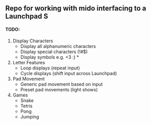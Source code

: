 ﻿## Repo for working with mido interfacing to a Launchpad S

#### TODO:
1. Display Characters
	- Display all alphanumeric characters
	- Display special characters (!#$)
	- Display symbols e.g. <3 :) *
2. Letter Features
	- Loop displays (repeat input)
	- Cycle displays (shift input across Launchpad)
3. Pad Movement
	- Generic pad movement based on input
	- Preset pad movements (light shows)
4. Games
	- Snake
	- Tetris
	- Pong
	- Jumping
